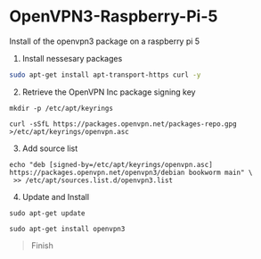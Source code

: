 # OpenVPN3-Raspberry-Pi-5
Install of the openvpn3 package on a raspberry pi 5

1. Install nessesary packages
```bash
sudo apt-get install apt-transport-https curl -y
```
2. Retrieve the OpenVPN Inc package signing key
```
mkdir -p /etc/apt/keyrings
```
```
curl -sSfL https://packages.openvpn.net/packages-repo.gpg >/etc/apt/keyrings/openvpn.asc
```
3. Add source list
```
echo "deb [signed-by=/etc/apt/keyrings/openvpn.asc] https://packages.openvpn.net/openvpn3/debian bookworm main" \
 >> /etc/apt/sources.list.d/openvpn3.list
```
4. Update and Install
   
```
sudo apt-get update
```
```
sudo apt-get install openvpn3
```

> Finish
